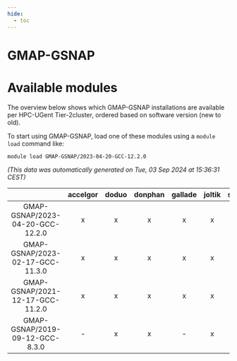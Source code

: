 ```yaml
---
hide:
  - toc
---
```


GMAP-GSNAP
==========

# Available modules


The overview below shows which GMAP-GSNAP installations are available per HPC-UGent Tier-2cluster, ordered based on software version (new to old).

To start using GMAP-GSNAP, load one of these modules using a `module load` command like:

```shell
module load GMAP-GSNAP/2023-04-20-GCC-12.2.0
```

*(This data was automatically generated on Tue, 03 Sep 2024 at 15:36:31 CEST)*  

| |accelgor|doduo|donphan|gallade|joltik|shinx|skitty|
| :---: | :---: | :---: | :---: | :---: | :---: | :---: | :---: |
|GMAP-GSNAP/2023-04-20-GCC-12.2.0|x|x|x|x|x|-|x|
|GMAP-GSNAP/2023-02-17-GCC-11.3.0|x|x|x|x|x|-|x|
|GMAP-GSNAP/2021-12-17-GCC-11.2.0|x|x|x|x|x|-|x|
|GMAP-GSNAP/2019-09-12-GCC-8.3.0|-|x|x|-|x|-|-|

